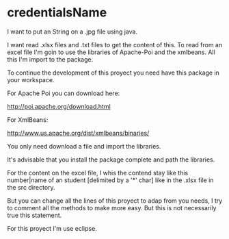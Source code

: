 credentialsName
===============

I want to put an String on a .jpg file using java.

I want read .xlsx files and .txt files to get the content of this.
To read from an excel file I'm goin to use the  libraries of Apache-Poi 
and the xmlbeans. All this I'm import to the package.

To continue the development of this proyect you need have this package
in your workspace.

For Apache Poi you can download here:

http://poi.apache.org/download.html

For XmlBeans:

http://www.us.apache.org/dist/xmlbeans/binaries/

You only need download a file and import the libraries.

It's advisable that you install the package complete and path the 
libraries.

For the content on the excel file, I whis the contend stay like this
number|name of an student [delimited by a '*' char] like in the 
.xlsx file in the src directory.

But you can change all the lines of this proyect to adap from you needs, I try
to comment all the methods to make more easy. But this is not necessarily true 
this statement.

For this proyect I'm use eclipse.

